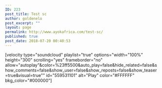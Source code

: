 ```yaml
---
ID: 223
post_title: Test sc
author: goldenelo
post_excerpt: ""
layout: page
permalink: http://www.ayokafrica.com/test-sc/
published: true
post_date: 2018-07-20 00:40:53
---
```

[velocity type="soundcloud" playlist="true" options="width="100%" height="300" scrolling="yes" frameborder="no" allow="autoplay"&amp;color=%23ff5500&amp;auto_play=false&amp;hide_related=false&amp;show_comments=false&amp;show_user=false&amp;show_reposts=false&amp;show_teaser=true&amp;visual=true"" id="559531101" alt="Play" color="#FFFFFF" bkg_color="#000000"]
